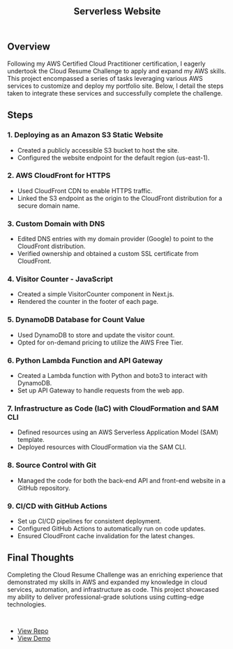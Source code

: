 <div id="main" class="alt">

<!-- One -->
<section id="one">
	<div class="inner">
		<header class="major">
			<h1>Serverless Website</h1>
		</header>

<!-- Content -->
<h2>Overview</h2>
    <p>Following my AWS Certified Cloud Practitioner certification, I eagerly undertook the Cloud Resume Challenge to apply and expand my AWS skills. This project encompassed a series of tasks leveraging various AWS services to customize and deploy my portfolio site. Below, I detail the steps taken to integrate these services and successfully complete the challenge.</p>

<h2>Steps</h2>

<h3>1. Deploying as an Amazon S3 Static Website</h3>
    <ul>
        <li>Created a publicly accessible S3 bucket to host the site.</li>
        <li>Configured the website endpoint for the default region (us-east-1).</li>
    </ul>

<h3>2. AWS CloudFront for HTTPS</h3>
    <ul>
        <li>Used CloudFront CDN to enable HTTPS traffic.</li>
        <li>Linked the S3 endpoint as the origin to the CloudFront distribution for a secure domain name.</li>
    </ul>

<h3>3. Custom Domain with DNS</h3>
    <ul>
        <li>Edited DNS entries with my domain provider (Google) to point to the CloudFront distribution.</li>
        <li>Verified ownership and obtained a custom SSL certificate from CloudFront.</li>
    </ul>

<h3>4. Visitor Counter - JavaScript</h3>
    <ul>
        <li>Created a simple VisitorCounter component in Next.js.</li>
        <li>Rendered the counter in the footer of each page.</li>
    </ul>

<h3>5. DynamoDB Database for Count Value</h3>
    <ul>
        <li>Used DynamoDB to store and update the visitor count.</li>
        <li>Opted for on-demand pricing to utilize the AWS Free Tier.</li>
    </ul>

<h3>6. Python Lambda Function and API Gateway</h3>
    <ul>
        <li>Created a Lambda function with Python and boto3 to interact with DynamoDB.</li>
        <li>Set up API Gateway to handle requests from the web app.</li>
    </ul>

<h3>7. Infrastructure as Code (IaC) with CloudFormation and SAM CLI</h3>
    <ul>
        <li>Defined resources using an AWS Serverless Application Model (SAM) template.</li>
        <li>Deployed resources with CloudFormation via the SAM CLI.</li>
    </ul>

<h3>8. Source Control with Git</h3>
    <ul>
        <li>Managed the code for both the back-end API and front-end website in a GitHub repository.</li>
    </ul>

<h3>9. CI/CD with GitHub Actions</h3>
    <ul>
        <li>Set up CI/CD pipelines for consistent deployment.</li>
        <li>Configured GitHub Actions to automatically run on code updates.</li>
        <li>Ensured CloudFront cache invalidation for the latest changes.</li>
    </ul>

<h2>Final Thoughts</h2>
    <p>Completing the Cloud Resume Challenge was an enriching experience that demonstrated my skills in AWS and expanded my knowledge in cloud services, automation, and infrastructure as code. This project showcased my ability to deliver professional-grade solutions using cutting-edge technologies.</p>

<div class="image fit">
    <img src="{% link assets/images/cloud-resume-screenshot.png %}" alt="" />
    <ul class="actions" style="padding-top:1rem;">
        <li><a href="https://github.com/ericnbello/cloud-resume" class="button">View Repo</a></li>
        <li><a href="https://www.cloud.ericnbello.com" class="button">View Demo</a></li>
    </ul>
</div>
</div>
</section>